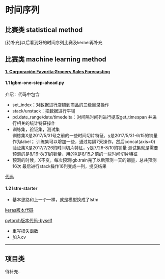 # 时间序列

## 比赛类 statistical method


[待补充]以后看到好的时间序列比赛及kernel再补充


## 比赛类 machine learning method

[**1. Corporación Favorita Grocery Sales Forecasting**](https://www.kaggle.com/c/favorita-grocery-sales-forecasting)

#### 1.1 lgbm-one-step-ahead.py

介绍：代码中包含<br>
 - set_index：对数据进行店铺到商品的三级目录操作<br>
 - stack/unstack：把数据进行平铺<br>
 - pd.date_range/date/timedelta：对间隔时间列进行提取get_timespan
 并进行相关的统计特征操作<br>
 - 训练集，验证集，测试集<br>
训练集X是2017/5/31号之前的一些时间切片特征，y是2017/5/31-6/15的销量作为label；
训练集可以增加一些，通过每隔7天操作，然后concat(axis=0)<br>
验证集X是2017/7/26的时间切片特征，y是7/26-8/10的销量
测试集就是需要预测的是8/16-8/31的销量，用的X是8/15之前的一些时间切片特征<br>
 - 预测的时候，X不变，每次预测lgb.train完了以后预测一天的销量，总共预测16次
 最后进行stack操作16列变成一列，提交结果
 
 [代码](code/lgbm-one-step-ahead.py)
 
#### 1.2 lstm-starter

 - 基本思路和上一个一样，就是模型换成了lstm
 
 [keras版本代码](code/lstm-starter-keras-version.py)
 
 [pytorch版本代码-byself](code/lstm_starter_pytorch_version)
 - 重写损失函数
 - 加入cv
 
---

## 项目类

待补充..
